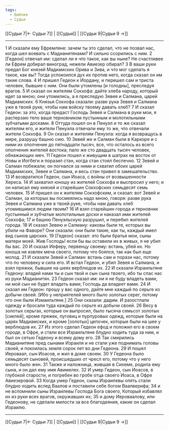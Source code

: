 ```yaml
---
tags:
  - Библия
  - Судьи
---
```

[[Судьи 7|← Судьи 7]] | [[Судьи]] | [[Судьи 9|Судьи 9 →]]

---
1 И сказали ему Ефремляне: зачем ты это сделал, что не позвал нас, когда шел воевать с Мадианитянами? И сильно ссорились с ним.
2 [Гедеон] отвечал им: сделал ли я что такое, как вы ныне? Не счастливее ли Ефрем добирал виноград, нежели Авиезер обирал?
3 В ваши руки предал Бог князей Мадиамских Орива и Зива, и что мог сделать я такое, как вы? Тогда успокоился дух их против него, когда сказал он им такие слова.
4 И пришел Гедеон к Иордану, и перешел сам и триста человек, бывшие с ним. Они были утомлены [и голодны], преследуя врагов.
5 И сказал он жителям Сокхофа: дайте хлеба народу, который идет за мною; они утомились, а я преследую Зевея и Салмана, царей Мадиамских.
6 Князья Сокхофа сказали: разве рука Зевея и Салмана уже в твоей руке, чтобы нам войску твоему давать хлеб?
7 И сказал Гедеон: за это, когда предаст Господь Зевея и Салмана в руки мои, я растерзаю тело ваше терновником пустынным и молотильными зубчатыми досками.
8 Оттуда пошел он в Пенуэл и то же сказал жителям его, и жители Пенуэла отвечали ему то же, что отвечали жители Сокхофа.
9 Он сказал и жителям Пенуэла: когда я возвращусь в мире, разрушу башню сию.
10 Зевей же и Салман были в Каркоре и с ними их ополчение до пятнадцати тысяч, все, что осталось из всего ополчения жителей востока; пало же сто двадцать тысяч человек, обнажающих меч.
11 Гедеон пошел к живущим в шатрах на восток от Новы и Иогбеги и поразил стан, когда стан стоял беспечно.
12 Зевей и Салман побежали; он погнался за ними и схватил обоих царей Мадиамских, Зевея и Салмана, и весь стан привел в замешательство.
13 И возвратился Гедеон, сын Иоаса, с войны от возвышенности Хереса.
14 И захватил юношу из жителей Сокхофа и выспросил у него; и он написал ему князей и старейшин Сокхофских семьдесят семь человек.
15 И пришел он к жителям Сокхофским, и сказал: вот Зевей и Салман, за которых вы посмеялись надо мною, говоря: разве рука Зевея и Салмана уже в твоей руке, чтобы нам давать хлеб утомившимся людям твоим?
16 И взял старейшин города и терновник пустынный и зубчатые молотильные доски и наказал ими жителей Сокхофа;
17 и башню Пенуэльскую разрушил, и перебил жителей города.
18 И сказал Зевею и Салману: каковы были те, которых вы убили на Фаворе? Они сказали: они были такие, как ты, каждый имел вид сынов царских.
19 [Гедеон] сказал: это были братья мои, сыны матери моей. Жив Господь! если бы вы оставили их в живых, я не убил бы вас.
20 И сказал Иеферу, первенцу своему: встань, убей их. Но юноша не извлек меча своего, потому что боялся, так как был еще молод.
21 И сказали Зевей и Салман: встань сам и порази нас, потому что по человеку и сила его. И встал Гедеон, и убил Зевея и Салмана, и взял пряжки, бывшие на шеях верблюдов их.
22 И сказали Израильтяне Гедеону: владей нами ты и сын твой и сын сына твоего, ибо ты спас нас из руки Мадианитян.
23 Гедеон сказал им: ни я не буду владеть вами, ни мой сын не будет владеть вами; Господь да владеет вами.
24 И сказал им Гедеон: прошу у вас одного, дайте мне каждый по серьге из добычи своей. [Ибо у неприятелей много было золотых серег, потому что они были Измаильтяне.]
25 Они сказали: дадим. И разостлали одежду и бросали туда каждый по серьге из добычи своей.
26 Весу в золотых серьгах, которые он выпросил, было тысяча семьсот золотых [сиклей], кроме пряжек, пуговиц и пурпуровых одежд, которые были на царях Мадиамских, и кроме [золотых] цепочек, которые были на шее у верблюдов их.
27 Из этого сделал Гедеон ефод и положил его в своем городе, в Офре, и стали все Израильтяне блудно ходить туда за ним, и был он сетью Гедеону и всему дому его.
28 Так смирились Мадианитяне пред сынами Израиля и не стали уже поднимать головы своей, и покоилась земля сорок лет во дни Гедеона.
29 И пошел Иероваал, сын Иоасов, и жил в доме своем.
30 У Гедеона было семьдесят сыновей, происшедших от чресл его, потому что у него много было жен.
31 Также и наложница, жившая в Сихеме, родила ему сына, и он дал ему имя Авимелех.
32 И умер Гедеон, сын Иоасов, в глубокой старости, и погребен во гробе отца своего Иоаса, в Офре Авиезеровой.
33 Когда умер Гедеон, сыны Израилевы опять стали блудно ходить вслед Ваалов и поставили себе богом Ваалверифа;
34 и не вспомнили сыны Израилевы Господа Бога своего, Который избавлял их из руки всех врагов, окружавших их;
35 и дому Иероваалову, или Гедеонову, не сделали милости за все благодеяния, какие он сделал Израилю.

---
[[Судьи 7|← Судьи 7]] | [[Судьи]] | [[Судьи 9|Судьи 9 →]]